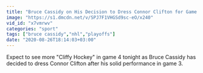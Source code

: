 ```yaml
---
title: "Bruce Cassidy on His Decision to Dress Connor Clifton for Game 4"
image: "https://s1.dmcdn.net/v/SPJ7F1VHGSd9sc-eO/x240"
vid_id: "x7vmrwv"
categories: "sport"
tags: ["bruce cassidy","nhl","playoffs"]
date: "2020-08-26T18:14:03+03:00"
---
```

Expect to see more &quot;Cliffy Hockey&quot; in game 4 tonight as Bruce Cassidy has decided to dress Connor Clifton after his solid performance in game 3. 
